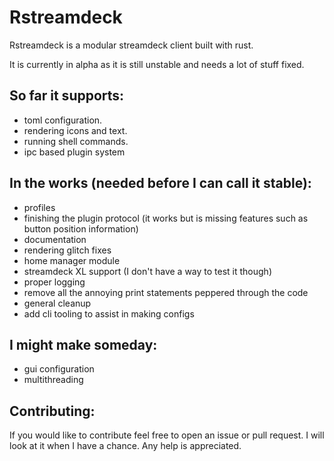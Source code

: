 # Rstreamdeck

Rstreamdeck is a modular streamdeck client built with rust.

It is currently in alpha as it is still unstable and needs a lot of stuff fixed. 

## So far it supports:
- toml configuration.
- rendering icons and text.
- running shell commands.
- ipc based plugin system

## In the works (needed before I can call it stable):
- profiles
- finishing the plugin protocol (it works but is missing features such as button position information)
- documentation
- rendering glitch fixes
- home manager module
- streamdeck XL support (I don't have a way to test it though) 
- proper logging
- remove all the annoying print statements peppered through the code
- general cleanup
- add cli tooling to assist in making configs

## I might make someday:
- gui configuration
- multithreading

## Contributing:
If you would like to contribute feel free to open an issue or pull request. I will look at it when I have a chance. Any help is appreciated.
